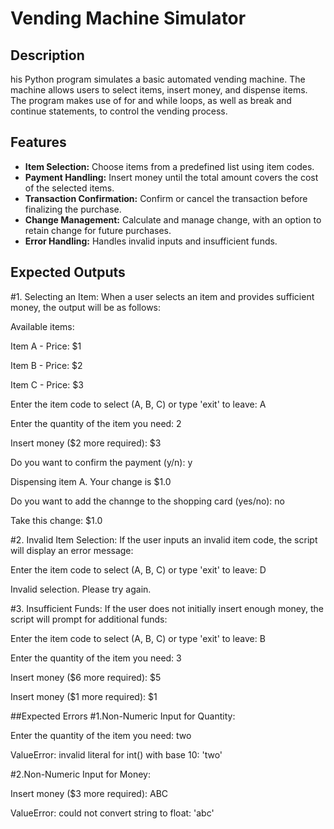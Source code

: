 # Vending Machine Simulator

## Description

his Python program simulates a basic automated vending machine. The machine allows users to select items, insert money, and dispense items. The program makes use of for and while loops, as well as break and continue statements, to control the vending process.

## Features

- **Item Selection:** Choose items from a predefined list using item codes.
- **Payment Handling:** Insert money until the total amount covers the cost of the selected items.
- **Transaction Confirmation:** Confirm or cancel the transaction before finalizing the purchase.
- **Change Management:** Calculate and manage change, with an option to retain change for future purchases.
- **Error Handling:** Handles invalid inputs and insufficient funds.

## Expected Outputs
#1. Selecting an Item:
When a user selects an item and provides sufficient money, the output will be as follows:

Available items:

Item A - Price: $1

Item B - Price: $2

Item C - Price: $3

Enter the item code to select (A, B, C) or type 'exit' to leave: A

Enter the quantity of the item you need: 2

Insert money ($2 more required): $3

Do you want to confirm the payment (y/n): y

Dispensing item A. Your change is $1.0

Do you want to add the channge to the shopping card (yes/no): no

Take this change: $1.0

#2. Invalid Item Selection:
If the user inputs an invalid item code, the script will display an error message:

Enter the item code to select (A, B, C) or type 'exit' to leave: D

Invalid selection. Please try again.

#3. Insufficient Funds:
If the user does not initially insert enough money, the script will prompt for additional funds:

Enter the item code to select (A, B, C) or type 'exit' to leave: B

Enter the quantity of the item you need: 3

Insert money ($6 more required): $5

Insert money ($1 more required): $1

##Expected Errors
#1.Non-Numeric Input for Quantity:

Enter the quantity of the item you need: two

ValueError: invalid literal for int() with base 10: 'two'

#2.Non-Numeric Input for Money:

Insert money ($3 more required): ABC

ValueError: could not convert string to float: 'abc'

